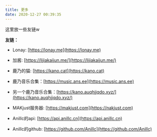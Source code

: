 ```yaml
---
title: 更多
date: 2020-12-27 00:39:35
---
```


这里放一些友链w  

__友链：__  

- Lonay: [https://lonay.me](https://lonay.me)  

- 加酱: [https://lijiakaijun.me/](https://lijiakaijun.me/)  

- 鹿乃的猫: [https://kano.cat](https://kano.cat)  

- 鹿乃音乐合集：[https://music.ans.ee](https://music.ans.ee)  

- 另一个鹿乃音乐合集：[https://kano.auqhjjqdo.xyz/](https://kano.auqhjjqdo.xyz/)  

- MAKjust服务器: [https://makjust.com](https://nakjust.com)  

- Anillc的api: [https://api.anillc.cn](https://api.anillc.cn)  

- Anillc的github: [https://github.com/Anillc](https://github.com/Anillc)  

